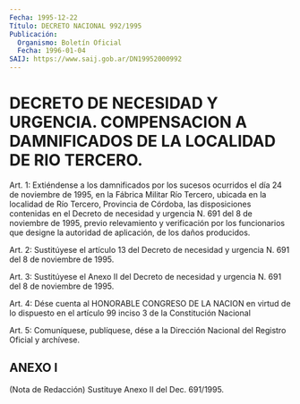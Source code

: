 ```yaml
---
Fecha: 1995-12-22
Título: DECRETO NACIONAL 992/1995
Publicación:
  Organismo: Boletín Oficial
  Fecha: 1996-01-04
SAIJ: https://www.saij.gob.ar/DN19952000992
---
```

# DECRETO DE NECESIDAD Y URGENCIA. COMPENSACION A DAMNIFICADOS DE LA LOCALIDAD DE RIO TERCERO.

<a id="1"></a>
Art. 1: Extiéndense a los damnificados por los sucesos ocurridos el día 24 de noviembre de 1995, en la Fábrica Militar Río Tercero, ubicada  en  la  localidad  de  Río  Tercero, Provincia de Córdoba, las disposiciones contenidas en el Decreto  de necesidad y urgencia  N.  691 del 8 de noviembre de 1995, previo relevamiento  y verificación por  los  funcionarios  que  designe  la  autoridad de aplicación, de los daños producidos.

<a id="2"></a>
Art.  2:  Sustitúyese  el  artículo  13 del Decreto de necesidad  y urgencia  N. 691  del  8  de noviembre de 1995.

<a id="3"></a>
Art. 3:  Sustitúyese  el  Anexo  II  del  Decreto  de  necesidad  y urgencia  N.  691  del  8  de  noviembre  de 1995.

<a id="4"></a>
Art. 4: Dése cuenta al HONORABLE CONGRESO DE LA NACION en virtud de lo dispuesto en el artículo 99 inciso 3 de la Constitución Nacional

<a id="5"></a>
Art. 5: Comuníquese, publíquese, dése a la Dirección Nacional del Registro Oficial y archívese.

## ANEXO I

(Nota de Redacción) Sustituye Anexo II del Dec. 691/1995.